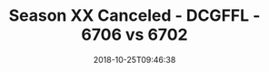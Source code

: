---
title: Season XX Canceled - DCGFFL - 6706 vs 6702
teams_score:
- team: 6706
  score:
- team: 6702
  score: 20
mvp: W. Jackson (Silver); P. Pham (P. Yellow)
game-ball: K. Zajac (Silver); T. Loughran (P. Yellow)
sportsperson: J. Blaney (Silver); K. Veldman (P. Yellow)
season: 17
week: 5
date: '2018-10-25T09:46:38'
pageid: season-17-week-5-october-19-21-2018-6706-vs-6702
---